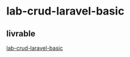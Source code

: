 # lab-crud-laravel-basic
## livrable 
[lab-crud-laravel-basic](https://github.com/Yasmine-daifane/lab-crud-basic-laravel.git)
